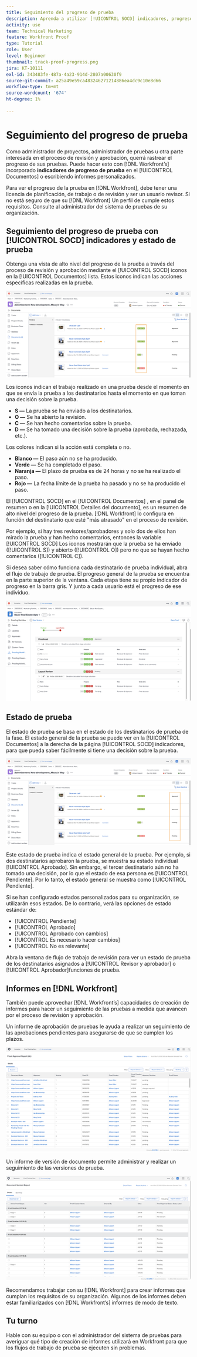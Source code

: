 ```yaml
---
title: Seguimiento del progreso de prueba
description: Aprenda a utilizar [!UICONTROL SOCD] indicadores, progreso de prueba e informes para realizar un seguimiento del progreso de una prueba en [!DNL  Workfront].
activity: use
team: Technical Marketing
feature: Workfront Proof
type: Tutorial
role: User
level: Beginner
thumbnail: track-proof-progress.png
jira: KT-10111
exl-id: 343483fe-487a-4a23-914d-2807a00630f9
source-git-commit: a25a49e59ca483246271214886ea4dc9c10e8d66
workflow-type: tm+mt
source-wordcount: '674'
ht-degree: 1%

---
```


# Seguimiento del progreso de prueba

Como administrador de proyectos, administrador de pruebas u otra parte interesada en el proceso de revisión y aprobación, querrá rastrear el progreso de sus pruebas. Puede hacer esto con [!DNL Workfront’s] incorporado **indicadores de progreso de prueba** en el [!UICONTROL Documentos] o escribiendo informes personalizados.

Para ver el progreso de la prueba en [!DNL Workfront], debe tener una licencia de planificación, de trabajo o de revisión y ser un usuario revisor. Si no está seguro de que su [!DNL Workfront] Un perfil de cumple estos requisitos. Consulte al administrador del sistema de pruebas de su organización.

## Seguimiento del progreso de prueba con [!UICONTROL SOCD] indicadores y estado de prueba

Obtenga una vista de alto nivel del progreso de la prueba a través del proceso de revisión y aprobación mediante el [!UICONTROL SOCD] iconos en la [!UICONTROL Documentos] lista. Estos iconos indican las acciones específicas realizadas en la prueba.

![Una imagen de la [!UICONTROL Documentos] lista en un [!DNL  Workfront] proyecto con el [!UICONTROL SOCD] iconos resaltados.](assets/manage-proofs-socd.png)

Los iconos indican el trabajo realizado en una prueba desde el momento en que se envía la prueba a los destinatarios hasta el momento en que toman una decisión sobre la prueba.

* **S —** La prueba se ha enviado a los destinatarios.
* **O —** Se ha abierto la revisión.
* **C —** Se han hecho comentarios sobre la prueba.
* **D —** Se ha tomado una decisión sobre la prueba (aprobada, rechazada, etc.).

Los colores indican si la acción está completa o no.

* **Blanco —** El paso aún no se ha producido.
* **Verde —** Se ha completado el paso.
* **Naranja —** El plazo de prueba es de 24 horas y no se ha realizado el paso.
* **Rojo —** La fecha límite de la prueba ha pasado y no se ha producido el paso.

El [!UICONTROL SOCD] en el [!UICONTROL Documentos] , en el panel de resumen o en la [!UICONTROL Detalles del documento], es un resumen de alto nivel del progreso de la prueba. [!DNL Workfront] lo configura en función del destinatario que esté &quot;más atrasado&quot; en el proceso de revisión.

Por ejemplo, si hay tres revisores/aprobadores y solo dos de ellos han mirado la prueba y han hecho comentarios, entonces la variable [!UICONTROL SOCD] Los iconos mostrarán que la prueba se ha enviado ([!UICONTROL S]) y abierto ([!UICONTROL O]) pero no que se hayan hecho comentarios ([!UICONTROL C]).

Si desea saber cómo funciona cada destinatario de prueba individual, abra el flujo de trabajo de prueba. El progreso general de la prueba se encuentra en la parte superior de la ventana. Cada etapa tiene su propio indicador de progreso en la barra gris.  Y junto a cada usuario está el progreso de ese individuo.

![Una imagen de la [!UICONTROL Flujo de trabajo de revisión] de un documento.](assets/manage-proofs-socd-in-proofing-workflow-window.png)

## Estado de prueba

El estado de prueba se basa en el estado de los destinatarios de prueba de la fase. El estado general de la prueba se puede ver en la [!UICONTROL Documentos] a la derecha de la página [!UICONTROL SOCD] indicadores, para que pueda saber fácilmente si tiene una decisión sobre la prueba.

![Una imagen de la [!UICONTROL Documentos] lista en un [!DNL  Workfront] proyecto con el estado de prueba general resaltado.](assets/manage-proofs-overall-status.png)

Este estado de prueba indica el estado general de la prueba. Por ejemplo, si dos destinatarios aprobaron la prueba, se muestra su estado individual [!UICONTROL Aprobado]. Sin embargo, el tercer destinatario aún no ha tomado una decisión, por lo que el estado de esa persona es [!UICONTROL Pendiente]. Por lo tanto, el estado general se muestra como [!UICONTROL Pendiente].

Si se han configurado estados personalizados para su organización, se utilizarán esos estados. De lo contrario, verá las opciones de estado estándar de:

* [!UICONTROL Pendiente]
* [!UICONTROL Aprobado]
* [!UICONTROL Aprobado con cambios]
* [!UICONTROL Es necesario hacer cambios]
* [!UICONTROL No es relevante]

Abra la ventana de flujo de trabajo de revisión para ver un estado de prueba de los destinatarios asignados a [!UICONTROL Revisor y aprobador] o [!UICONTROL Aprobador]funciones de prueba.

## Informes en [!DNL Workfront]

También puede aprovechar [!DNL Workfront’s] capacidades de creación de informes para hacer un seguimiento de las pruebas a medida que avancen por el proceso de revisión y aprobación.

Un informe de aprobación de pruebas le ayuda a realizar un seguimiento de las aprobaciones pendientes para asegurarse de que se cumplen los plazos.

![Imagen de un informe de aprobación de pruebas en [!DNL  Workfront].](assets/proof-approval-report.png)

Un informe de versión de documento permite administrar y realizar un seguimiento de las versiones de prueba.

![Imagen de un informe de versión de documento en [!DNL  Workfront].](assets/document-version-report.png)

Recomendamos trabajar con su [!DNL Workfront] para crear informes que cumplan los requisitos de su organización. Algunos de los informes deben estar familiarizados con [!DNL Workfront’s] informes de modo de texto.

## Tu turno

Hable con su equipo o con el administrador del sistema de pruebas para averiguar qué tipo de creación de informes utilizará en Workfront para que los flujos de trabajo de prueba se ejecuten sin problemas.

<!--
### Learn more
* Learn to create reports in [!DNL Workfront] with the Basic Report Creation course.
* View progress and status of a proof
* View activity on a proof within [!DNL Workfront]
-->
